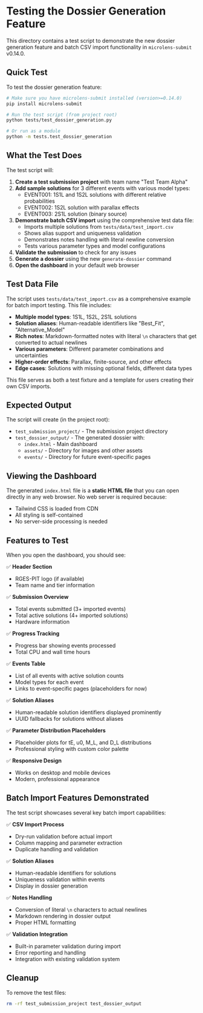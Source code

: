 # Testing the Dossier Generation Feature

This directory contains a test script to demonstrate the new dossier generation feature and batch CSV import functionality in `microlens-submit` v0.14.0.

## Quick Test

To test the dossier generation feature:

```bash
# Make sure you have microlens-submit installed (version>=0.14.0)
pip install microlens-submit

# Run the test script (from project root)
python tests/test_dossier_generation.py

# Or run as a module
python -m tests.test_dossier_generation
```

## What the Test Does

The test script will:

1. **Create a test submission project** with team name "Test Team Alpha"
2. **Add sample solutions** for 3 different events with various model types:
   - EVENT001: 1S1L and 1S2L solutions with different relative probabilities
   - EVENT002: 1S2L solution with parallax effects
   - EVENT003: 2S1L solution (binary source)
3. **Demonstrate batch CSV import** using the comprehensive test data file:
   - Imports multiple solutions from `tests/data/test_import.csv`
   - Shows alias support and uniqueness validation
   - Demonstrates notes handling with literal newline conversion
   - Tests various parameter types and model configurations
4. **Validate the submission** to check for any issues
5. **Generate a dossier** using the new `generate-dossier` command
6. **Open the dashboard** in your default web browser

## Test Data File

The script uses `tests/data/test_import.csv` as a comprehensive example for batch import testing. This file includes:

- **Multiple model types**: 1S1L, 1S2L, 2S1L solutions
- **Solution aliases**: Human-readable identifiers like "Best_Fit", "Alternative_Model"
- **Rich notes**: Markdown-formatted notes with literal `\n` characters that get converted to actual newlines
- **Various parameters**: Different parameter combinations and uncertainties
- **Higher-order effects**: Parallax, finite-source, and other effects
- **Edge cases**: Solutions with missing optional fields, different data types

This file serves as both a test fixture and a template for users creating their own CSV imports.

## Expected Output

The script will create (in the project root):
- `test_submission_project/` - The submission project directory
- `test_dossier_output/` - The generated dossier with:
  - `index.html` - Main dashboard
  - `assets/` - Directory for images and other assets
  - `events/` - Directory for future event-specific pages

## Viewing the Dashboard

The generated `index.html` file is a **static HTML file** that you can open directly in any web browser. No web server is required because:

- Tailwind CSS is loaded from CDN
- All styling is self-contained
- No server-side processing is needed

## Features to Test

When you open the dashboard, you should see:

✅ **Header Section**
- RGES-PIT logo (if available)
- Team name and tier information

✅ **Submission Overview**
- Total events submitted (3+ imported events)
- Total active solutions (4+ imported solutions)
- Hardware information

✅ **Progress Tracking**
- Progress bar showing events processed
- Total CPU and wall time hours

✅ **Events Table**
- List of all events with active solution counts
- Model types for each event
- Links to event-specific pages (placeholders for now)

✅ **Solution Aliases**
- Human-readable solution identifiers displayed prominently
- UUID fallbacks for solutions without aliases

✅ **Parameter Distribution Placeholders**
- Placeholder plots for tE, u0, M_L, and D_L distributions
- Professional styling with custom color palette

✅ **Responsive Design**
- Works on desktop and mobile devices
- Modern, professional appearance

## Batch Import Features Demonstrated

The test script showcases several key batch import capabilities:

✅ **CSV Import Process**
- Dry-run validation before actual import
- Column mapping and parameter extraction
- Duplicate handling and validation

✅ **Solution Aliases**
- Human-readable identifiers for solutions
- Uniqueness validation within events
- Display in dossier generation

✅ **Notes Handling**
- Conversion of literal `\n` characters to actual newlines
- Markdown rendering in dossier output
- Proper HTML formatting

✅ **Validation Integration**
- Built-in parameter validation during import
- Error reporting and handling
- Integration with existing validation system

## Cleanup

To remove the test files:

```bash
rm -rf test_submission_project test_dossier_output
```
